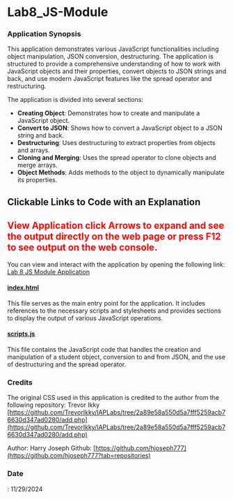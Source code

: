 # Lab8_JS-Module
### Application Synopsis

This application demonstrates various JavaScript functionalities including object manipulation, JSON conversion, destructuring. The application is structured to provide a comprehensive understanding of how to work with JavaScript objects and their properties, convert objects to JSON strings and back, and use modern JavaScript features like the spread operator and restructuring.



The application is divided into several sections:
- **Creating Object**: Demonstrates how to create and manipulate a JavaScript object.
- **Convert to JSON**: Shows how to convert a JavaScript object to a JSON string and back.
- **Destructuring**: Uses destructuring to extract properties from objects and arrays.
- **Cloning and Merging**: Uses the spread operator to clone objects and merge arrays.
- **Object Methods**: Adds methods to the object to dynamically manipulate its properties.

## Clickable Links to Code with an Explanation

## <span style="color:red;">View Application click Arrows to expand and see the output directly on the web page or press F12 to see output on the web console.</span>
You can view and interact with the application by opening the following link: [Lab 8 JS Module Application](https://hjoseph777.github.io/Lab8_JS-Module/)



#### [index.html](./index.html)
This file serves as the main entry point for the application. It includes references to the necessary scripts and stylesheets and provides sections to display the output of various JavaScript operations.

#### [scripts.js](./scripts.js)
This file contains the JavaScript code that handles the creation and manipulation of a student object, conversion to and from JSON, and the use of destructuring and the spread operator.


### Credits
The original CSS used in this application is credited to the author from the following repository:  Trevor Ikky
[https://github.com/TrevorIkky/IAPLabs/tree/2a89e58a550d5a7fff5259acb76630d347ad0280/add.php](https://github.com/TrevorIkky/IAPLabs/tree/2a89e58a550d5a7fff5259acb76630d347ad0280/add.php)

Author: Harry Joseph
Github: [https://github.com/hjoseph777](https://github.com/hjoseph777?tab=repositories)

### Date
: 11/29/2024
